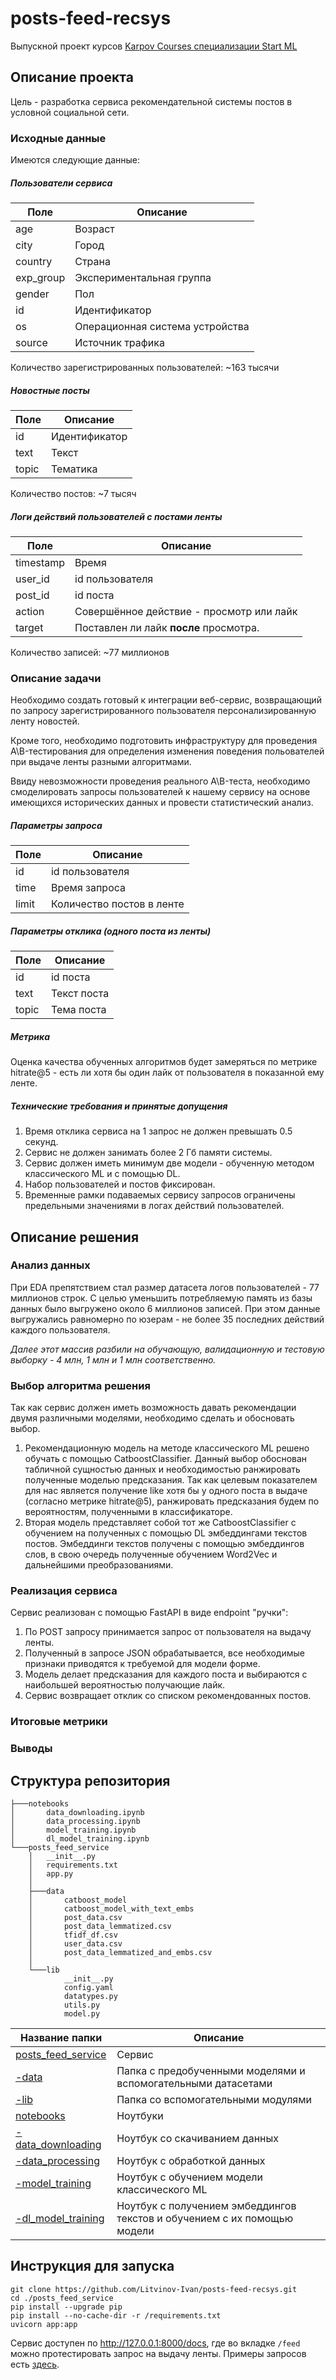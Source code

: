 # posts-feed-recsys
Выпускной проект курсов [Karpov Courses специализации Start ML](https://karpov.courses/ml-start)

## Описание проекта

Цель - разработка сервиса рекомендательной системы постов в условной социальной сети.

### Исходные данные
Имеются следующие данные:
##### Пользователи сервиса
| Поле      | Описание                        |
|-----------|---------------------------------|
| age       | Возраст                         |
| city      | Город                           |
| country   | Страна                          |
| exp_group | Экспериментальная группа        |
| gender    | Пол                             |
| id        | Идентификатор                   |
| os        | Операционная система устройства |
| source    | Источник трафика                |
Количество зарегистрированных пользователей: ~163 тысячи

##### Новостные посты
| Поле  | Описание      |
|-------|---------------|
| id    | Идентификатор |
| text  | Текст         |
| topic | Тематика      |
Количество постов: ~7 тысяч

##### Логи действий пользователей с постами ленты
| Поле      | Описание                                 |
|-----------|------------------------------------------|
| timestamp | Время                                    |
| user_id   | id пользователя                          |
| post_id   | id поста                                 |
| action    | Совершённое действие - просмотр или лайк |
| target    | Поставлен ли лайк **после** просмотра.   |
Количество записей: ~77 миллионов

### Описание задачи

Необходимо создать готовый к интеграции веб-сервис, возвращающий по запросу зарегистрированного
пользователя персонализированную ленту новостей.

Кроме того, необходимо подготовить инфраструктуру для проведения A\B-тестирования для определения изменения поведения
польователей при выдаче ленты разными алгоритмами.

Ввиду невозможности проведения реального A\B-теста, необходимо смоделировать запросы пользователей к нашему сервису на основе
имеющихся исторических данных и провести статистический анализ.

##### Параметры запроса
| Поле  | Описание                  |
|-------|---------------------------|
| id    | id пользователя           |
| time  | Время запроса             |
| limit | Количество постов в ленте |

##### Параметры отклика (одного поста из ленты)
| Поле  | Описание    |
|-------|-------------|
| id    | id поста    |
| text  | Текст поста |
| topic | Тема поста  |

##### Метрика
Оценка качества обученных алгоритмов будет замеряться по метрике hitrate@5 - есть ли хотя бы один лайк от пользователя в показанной ему ленте.

##### Технические требования и принятые допущения
1. Время отклика сервиса на 1 запрос не должен превышать 0.5 секунд.
2. Сервис не должен занимать более 2 Гб памяти системы.
3. Сервис должен иметь минимум две модели - обученную методом классического ML и с помощью DL.
4. Набор пользователей и постов фиксирован.
5. Временные рамки подаваемых сервису запросов ограничены предельными значениями в логах действий пользователей.

## Описание решения

### Анализ данных
При EDA препятствием стал размер датасета логов пользователей - 77 миллионов строк.
С целью уменьшить потребляемую память из базы данных было выгружено около 6 миллионов записей.
При этом данные выгружались равномерно по юзерам - не более 35 последних действий каждого пользователя.

_Далее этот массив разбили на обучающую, валидационную и тестовую выборку - 4 млн, 1 млн и 1 млн соответственно._

### Выбор алгоритма решения
Так как сервис должен иметь возможность давать рекомендации двумя различными моделями, 
необходимо сделать и обосновать выбор.
1. Рекомендационную модель на методе классического ML решено обучать с помощью CatboostClassifier.
Данный выбор обоснован табличной сущностью данных и необходимостью ранжировать полученные моделью предсказания.
Так как целевым показателем для нас является получение like хотя бы у одного поста в выдаче (согласно метрике hitrate@5),
ранжировать предсказания будем по вероятностям, полученными в классификаторе.
2. Вторая модель представляет собой тот же CatboostClassifier с обучением на полученных с помощью DL эмбеддингами
текстов постов. Эмбеддинги текстов получены с помощью эмбеддингов слов, в свою очередь
полученные обучением Word2Vec и дальнейшими преобразованиями.

### Реализация сервиса
Сервис реализован с помощью FastAPI в виде endpoint "ручки":
1. По POST запросу принимается запрос от пользователя на выдачу ленты.
2. Полученный в запросе JSON обрабатывается, все необходимые признаки приводятся к требуемой для модели форме.
3. Модель делает предсказания для каждого поста и выбираются с наибольшей вероятностью получающие лайк.
4. Сервис возвращает отклик со списком рекомендованных постов.

### Итоговые метрики
### Выводы

## Структура репозитория

```buildoutcfg
├───notebooks
│       data_downloading.ipynb
│       data_processing.ipynb
│       model_training.ipynb
│       dl_model_training.ipynb
└───posts_feed_service
    │   __init__.py
    │   requirements.txt
    │   app.py
    │
    ├───data
    │       catboost_model
    │       catboost_model_with_text_embs
    │       post_data.csv
    │       post_data_lemmatized.csv
    │       tfidf_df.csv
    │       user_data.csv
    │       post_data_lemmatized_and_embs.csv
    │
    └───lib
            __init__.py
            config.yaml
            datatypes.py
            utils.py
            model.py

```

| Название папки                                          | Описание                                            |
|---------------------------------------------------------|-----------------------------------------------------|
| [posts_feed_service](posts_feed_service/)               | Сервис                                              |
| [-data](posts_feed_service/data)                        | Папка с предобученными моделями и вспомогательными датасетами|
| [-lib](posts_feed_service/lib)                          | Папка со вспомогательными модулями                             |
| [notebooks](notebooks/)                                 | Ноутбуки                                            |
| [-data_downloading](notebooks/data_downloading.ipynb)   | Ноутбук со скачиванием данных |
| [-data_processing](notebooks/data_processing.ipynb)     | Ноутбук с обработкой данных  |
| [-model_training](notebooks/model_training.ipynb)       | Ноутбук с обучением модели классического ML |
| [-dl_model_training](notebooks/dl_model_training.ipynb) |Ноутбук c получением эмбеддингов текстов и обучением с их помощью модели |

## Инструкция для запуска

`git clone https://github.com/Litvinov-Ivan/posts-feed-recsys.git` <br />
`cd ./posts_feed_service` <br />
`pip install --upgrade pip` <br />
`pip install --no-cache-dir -r /requirements.txt` <br />
`uvicorn app:app` <br />

Сервис доступен по http://127.0.0.1:8000/docs, где во вкладке `/feed` можно протестировать запрос на выдачу ленты.
Примеры запросов есть [здесь](request_examples.txt).
